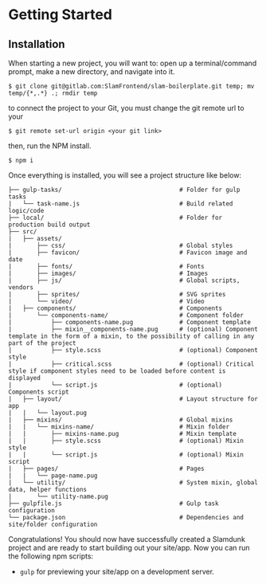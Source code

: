 # Getting Started

## Installation
When starting a new project, you will want to: open up a terminal/command prompt, make a new directory, and navigate into it.
```
$ git clone git@gitlab.com:SlamFrontend/slam-boilerplate.git temp; mv temp/{*,.*} .; rmdir temp
```
to connect the project to your Git, you must change the git remote url to your
```
$ git remote set-url origin <your git link>
```

then, run the NPM install.
```
$ npm i
```
Once everything is installed, you will see a project structure like below:

```
├── gulp-tasks/                                 # Folder for gulp tasks
|   └── task-name.js                            # Build related logic/code
├── local/                                      # Folder for production build output
├── src/
|   ├── assets/
|       ├── css/                                # Global styles
|       ├── favicon/                            # Favicon image and date
|       ├── fonts/                              # Fonts
|       ├── images/                             # Images
|       ├── js/                                 # Global scripts, vendors
|       ├── sprites/                            # SVG sprites
|       └── video/                              # Video
|   ├── components/                             # Components
|       └── components-name/                    # Component folder
|           ├── components-name.pug             # Component template
|           ├── mixin__components-name.pug      # (optional) Component template in the form of a mixin, to the possibility of calling in any part of the project
|           ├── style.scss                      # (optional) Component style
|           ├── critical.scss                   # (optional) Critical style if component styles need to be loaded before content is displayed
|           └── script.js                       # (optional) Components script
|   ├── layout/                                 # Layout structure for app
|   |   └── layout.pug
|   ├── mixins/                                 # Global mixins
|   |   └── mixins-name/                        # Mixin folder
|   |       ├── mixins-name.pug                 # Mixin template
|   |       ├── style.scss                      # (optional) Mixin style
|   |       └── script.js                       # (optional) Mixin script
|   ├── pages/                                  # Pages
|   |   └── page-name.pug
|   └── utility/                                # System mixin, global data, helper functions
|       └── utility-name.pug
├── gulpfile.js                                 # Gulp task configuration
└── package.json                                # Dependencies and site/folder configuration
```


Congratulations! You should now have successfully created a Slamdunk project and are ready to start building out your site/app.
Now you can run the following npm scripts:
- `gulp` for previewing your site/app on a development server.
